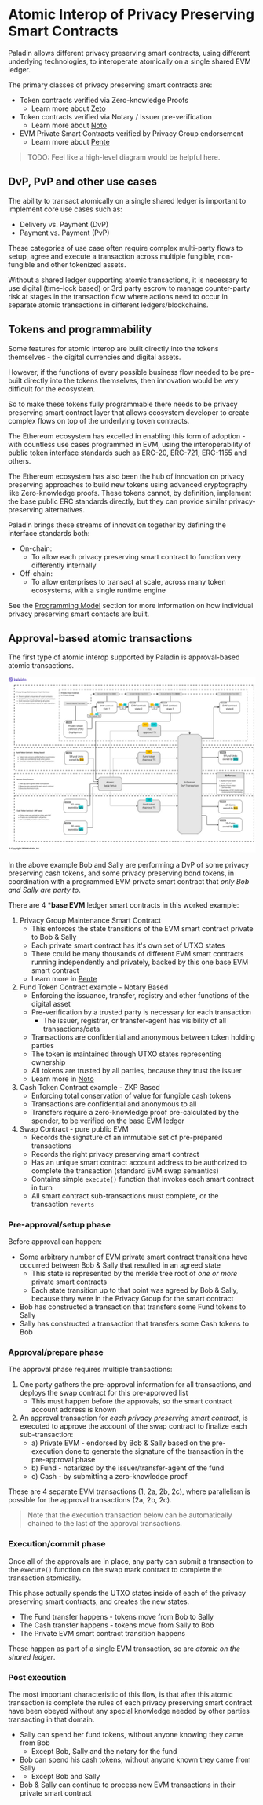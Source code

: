 # Atomic Interop of Privacy Preserving Smart Contracts

Paladin allows different privacy preserving smart contracts, using different underlying technologies, to interoperate atomically on a single shared EVM ledger.

The primary classes of privacy preserving smart contracts are:

- Token contracts verified via Zero-knowledge Proofs
   - Learn more about [Zeto](./zeto.md)
- Token contracts verified via Notary / Issuer pre-verification
   - Learn more about [Noto](./noto.md)
- EVM Private Smart Contracts verified by Privacy Group endorsement
   - Learn more about [Pente](./pente.md)

> TODO: Feel like a high-level diagram would be helpful here.

## DvP, PvP and other use cases

The ability to transact atomically on a single shared ledger is important to implement core use cases such as:
- Delivery vs. Payment (DvP)
- Payment vs. Payment (PvP)

These categories of use case often require complex multi-party flows to setup, agree and execute a transaction across multiple fungible, non-fungible and other tokenized assets.

Without a shared ledger supporting atomic transactions, it is necessary to use digital (time-lock based) or 3rd party escrow to manage counter-party risk at stages in the transaction flow where actions need to occur in separate atomic transactions in different ledgers/blockchains.

## Tokens and programmability

Some features for atomic interop are built directly into the tokens themselves - the digital currencies and digital assets.

However, if the functions of every possible business flow needed to be pre-built directly into the tokens themselves, then innovation would be very difficult for the ecosystem.

So to make these tokens fully programmable there needs to be privacy preserving smart contract layer that allows ecosystem developer to create complex flows on top of the underlying token contracts.

The Ethereum ecosystem has excelled in enabling this form of adoption - with countless use cases programmed in EVM, using the interoperability of public token interface standards such as ERC-20, ERC-721, ERC-1155 and others.

The Ethereum ecosystem has also been the hub of innovation on privacy preserving approaches to build new tokens using advanced cryptography like Zero-knowledge proofs. These tokens cannot, by definition, implement the base public ERC standards directly, but they can provide similar privacy-preserving alternatives.

Paladin brings these streams of innovation together by defining the interface standards both:
- On-chain:
   - To allow each privacy preserving smart contract to function very differently internally
- Off-chain:
   - To allow enterprises to transact at scale, across many token ecosystems, with a single runtime engine

See the [Programming Model](./programming_model.md) section for more information on how individual privacy preserving smart contacts are built.

## Approval-based atomic transactions

The first type of atomic interop supported by Paladin is approval-based atomic transactions.

![Approval-based atomic transaction flow](./diagrams/approval_based_atomic_tx.jpg)

In the above example Bob and Sally are performing a DvP of some privacy preserving cash tokens, and some privacy preserving bond tokens, in coordination with a programmed EVM private smart contract that _only Bob and Sally are party to_.

There are 4 ***base EVM** ledger smart contracts in this worked example:

1. Privacy Group Maintenance Smart Contract
   - This enforces the state transitions of the EVM smart contract private to Bob & Sally
   - Each private smart contract has it's own set of UTXO states
   - There could be many thousands of different EVM smart contracts running independently and privately, backed by this one base EVM smart contract
   - Learn more in [Pente](./pente.md)
2. Fund Token Contract example - Notary Based
   - Enforcing the issuance, transfer, registry and other functions of the digital asset
   - Pre-verification by a trusted party is necessary for each transaction
      - The issuer, registrar, or transfer-agent has visibility of all transactions/data
   - Transactions are confidential and anonymous between token holding parties
   - The token is maintained through UTXO states representing ownership
   - All tokens are trusted by all parties, because they trust the issuer
   - Learn more in [Noto](./noto.md)
3. Cash Token Contract example - ZKP Based
   - Enforcing total conservation of value for fungible cash tokens
   - Transactions are confidential and anonymous to all
   - Transfers require a zero-knowledge proof pre-calculated by the spender, to be verified on the base EVM ledger
4. Swap Contract - pure public EVM
   - Records the signature of an immutable set of pre-prepared transactions
   - Records the right privacy preserving smart contract
   - Has an unique smart contract account address to be authorized to complete the transaction (standard EVM swap semantics)
   - Contains simple `execute()` function that invokes each smart contract in turn
   - All smart contract sub-transactions must complete, or the transaction `reverts`

### Pre-approval/setup phase

Before approval can happen:

- Some arbitrary number of EVM private smart contract transitions have occurred between Bob & Sally that resulted in an agreed state
   - This state is represented by the merkle tree root of _one or more_ private smart contracts
   - Each state transition up to that point was agreed by Bob & Sally, because they were in the Privacy Group for the smart contract
- Bob has constructed a transaction that transfers some Fund tokens to Sally
- Sally has constructed a transaction that transfers some Cash tokens to Bob

### Approval/prepare phase

The approval phase requires multiple transactions:

1. One party gathers the pre-approval information for all transactions, and deploys the swap contract for this pre-approved list
    - This must happen before the approvals, so the smart contract account address is known
3. An approval transaction for _each privacy preserving smart contract_, is executed to approve the account of the swap contract to finalize each sub-transaction:
    - a) Private EVM - endorsed by Bob & Sally based on the pre-execution done to generate the signature of the transaction in the pre-approval phase
    - b) Fund - notarized by the issuer/transfer-agent of the fund
    - c) Cash - by submitting a zero-knowledge proof

These are 4 separate EVM transactions (1, 2a, 2b, 2c), where parallelism is possible for the approval transactions (2a, 2b, 2c).

> Note that the execution transaction below can be automatically chained to the last of the approval transactions.

### Execution/commit phase

Once all of the approvals are in place, any party can submit a transaction to the `execute()` function on the swap mark contract to complete the transaction atomically.

This phase actually spends the UTXO states inside of each of the privacy preserving smart contracts, and creates the new states.

- The Fund transfer happens - tokens move from Bob to Sally
- The Cash transfer happens - tokens move from Sally to Bob
- The Private EVM smart contract transition happens

These happen as part of a single EVM transaction, so are _atomic on the shared ledger_.

### Post execution

The most important characteristic of this flow, is that after this atomic transaction is complete the rules of each privacy preserving smart contract have been obeyed without any special knowledge needed by other parties transacting in that domain.

- Sally can spend her fund tokens, without anyone knowing they came from Bob
   - Except Bob, Sally and the notary for the fund
- Bob can spend his cash tokens, without anyone known they came from Sally
-    - Except Bob and Sally
- Bob & Sally can continue to process new EVM transactions in their private smart contract
